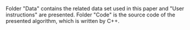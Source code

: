 Folder "Data" contains the related data set used in this paper and "User instructions" are presented.
Folder "Code" is the source code of the presented algorithm, which is written by C++.
